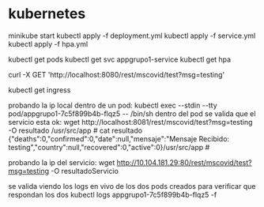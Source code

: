 # kubernetes
minikube start
kubectl apply -f deployment.yml
kubectl apply -f service.yml 
kubectl apply -f hpa.yml

kubectl get pods
kubectl get svc appgrupo1-service
kubectl get hpa

curl -X GET 'http://localhost:8080/rest/mscovid/test?msg=testing'

kubectl get ingress

probando la ip local dentro de un pod:
kubectl exec --stdin --tty pod/appgrupo1-7c5f899b4b-flqz5 -- /bin/sh
dentro del pod se valida que el servicio esta ok: 
wget http://localhost:8081/rest/mscovid/test?msg=testing -O resultado
/usr/src/app # cat resultado 
{"deaths":0,"confirmed":0,"date":null,"mensaje":"Mensaje Recibido: testing","country":null,"recovered":0,"active":0}/usr/src/app # 

probando la ip del servicio:
wget http://10.104.181.29:80/rest/mscovid/test?msg=testing -O resultadoServicio

se valida viendo los logs en vivo de los dos pods creados para verificar que respondan los dos
kubectl logs appgrupo1-7c5f899b4b-flqz5 -f